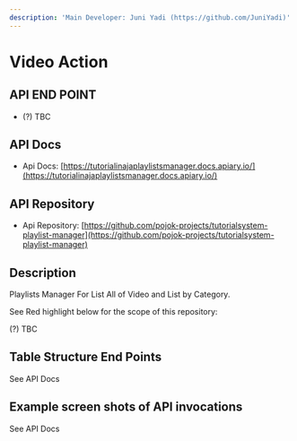 ```yaml
---
description: 'Main Developer: Juni Yadi (https://github.com/JuniYadi)'
---
```


# Video Action

## API END POINT

* \(?\) TBC


## API Docs

* Api Docs: [https://tutorialinajaplaylistsmanager.docs.apiary.io/](https://tutorialinajaplaylistsmanager.docs.apiary.io/)

## API Repository

* Api Repository: [https://github.com/pojok-projects/tutorialsystem-playlist-manager](https://github.com/pojok-projects/tutorialsystem-playlist-manager)

## Description

Playlists Manager For List All of Video and List by Category.

See Red highlight below for the scope of this repository:

\(?\) TBC

## Table Structure End Points

See API Docs

## Example screen shots of API invocations

See API Docs